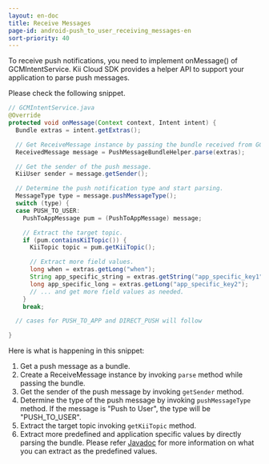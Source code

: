 ```yaml
---
layout: en-doc
title: Receive Messages
page-id: android-push_to_user_receiving_messages-en
sort-priority: 40
---
```

To receive push notifications, you need to implement onMessage() of GCMIntentService.  Kii Cloud SDK provides a helper API to support your application to parse push messages.

Please check the following snippet.

```java
// GCMIntentService.java
@Override
protected void onMessage(Context context, Intent intent) {
  Bundle extras = intent.getExtras();

  // Get ReceiveMessage instance by passing the bundle received from GCM.
  ReceivedMessage message = PushMessageBundleHelper.parse(extras);

  // Get the sender of the push message.
  KiiUser sender = message.getSender();

  // Determine the push notification type and start parsing.
  MessageType type = message.pushMessageType();
  switch (type) {
  case PUSH_TO_USER:
    PushToAppMessage pum = (PushToAppMessage) message;

    // Extract the target topic.
    if (pum.containsKiITopic()) {
      KiiTopic topic = pum.getKiiTopic();

      // Extract more field values.
      long when = extras.getLong("when");
      String app_specific_string = extras.getString("app_specific_key1");
      long app_specific_long = extras.getLong("app_specific_key2");
      // ... and get more field values as needed.
    }
    break;

  // cases for PUSH_TO_APP and DIRECT_PUSH will follow  

}
```

Here is what is happening in this snippet:

1. Get a push message as a bundle.
2. Create a ReceiveMessage instance by invoking `parse` method while passing the bundle.
3. Get the sender of the push message by invoking `getSender` method.
4. Determine the type of the push message by invoking `pushMessageType` method.  If the message is "Push to User", the type will be "PUSH\_TO\_USER".
5. Extract the target topic invoking `getKiiTopic` method.
6. Extract more predefined and application specific values by directly parsing the bundle.  Please refer [Javadoc](http://static.kii.com/devportal/docs/storage/com/kii/cloud/storage/KiiPushSubscription.html) for more information on what you can extract as the predefined values.
